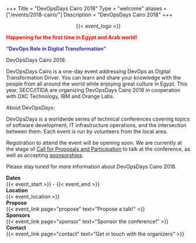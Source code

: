 +++
Title = "DevOpsDays Cairo 2018"
Type = "welcome"
aliases = ["/events/2018-cairo/"]
Description = "DevOpsDays Cairo 2018"
+++

<div style="text-align:center;">
  {{< event_logo >}}
</div>
  
<div>
<p><span style="color: #ff0000;"><strong>Happening for the first time in Egypt and Arab world!</strong></span></p>
<p><span style="color: #333399;"><strong>&ldquo;DevOps Role in Digital Transformation&rdquo;</strong></span></p>

<p>DevOpsDays Cairo 2018:</p>
<p>DevOpsDays Cairo is a one-day event addressing DevOps as Digital Transformation Driver. You can learn and share your knowledge with the people from all around the world while enjoying great culture in Egypt. This year, SECC/ITIDA are organizing DevOpsDays Cairo 2018 in cooperation with DXC Technology, IBM and Orange Labs.</p>
<p>About DevOpsDays:</p>
<p>DevOpsDays is a worldwide series of technical conferences covering topics of software development, IT infrastructure operations, and the intersection between them. Each event is run by volunteers from the local area.</p>

<p>Registration to attend the event will be opening soon. We are currently at the stage of <a href="https://www.papercall.io/devopsdays-cairo">Call for Proposals and Participation</a> to talk at the conference, as well as accepting <a href="https://www.devopsdays.org/events/2018-cairo/sponsor/">sponsorships</a>.</p>
<p>Please stay tuned for more information about DevOpsDays Cairo 2018.</p>
  
</div>

<div class = "row">
  <div class = "col-md-2">
    <strong>Dates</strong>
  </div>
  <div class = "col-md-8">
    {{< event_start >}} - {{< event_end >}}
  </div>
</div>

<div class = "row">
  <div class = "col-md-2">
    <strong>Location</strong>
  </div>
  <div class = "col-md-8">
    {{< event_location >}}
  </div>
</div>

<!-- <div class = "row">
  <div class = "col-md-2">
    <strong>Register</strong>
  </div>
  <div class = "col-md-8">
    {{< event_link page="registration" text="Register to attend the conference!" >}}
  </div>
</div> -->

<div class = "row">
  <div class = "col-md-2">
    <strong>Propose</strong>
  </div>
  <div class = "col-md-8">
    {{< event_link page="propose" text="Propose a talk!" >}}
  </div>
</div>

<!-- <div class = "row">
  <div class = "col-md-2">
    <strong>Program</strong>
  </div>
  <div class = "col-md-8">
    View the {{< event_link page="program" text="program." >}}
  </div>
</div> -->

<!-- <div class = "row">
  <div class = "col-md-2">
    <strong>Speakers</strong>
  </div>
  <div class = "col-md-8">
    Check out the {{< event_link page="speakers" text="speakers!" >}}
  </div>
</div> -->

<div class = "row">
  <div class = "col-md-2">
    <strong>Sponsors</strong>
  </div>
  <div class = "col-md-8">
    {{< event_link page="sponsor" text="Sponsor the conference!" >}}
  </div>
</div>

<div class = "row">
  <div class = "col-md-2">
    <strong>Contact</strong>
  </div>
  <div class = "col-md-8">
    {{< event_link page="contact" text="Get in touch with the organizers" >}}
  </div>
</div>

<!-- Uncomment if you added your city twitter name -->
<!--
{{< event_twitter >}}
-->
